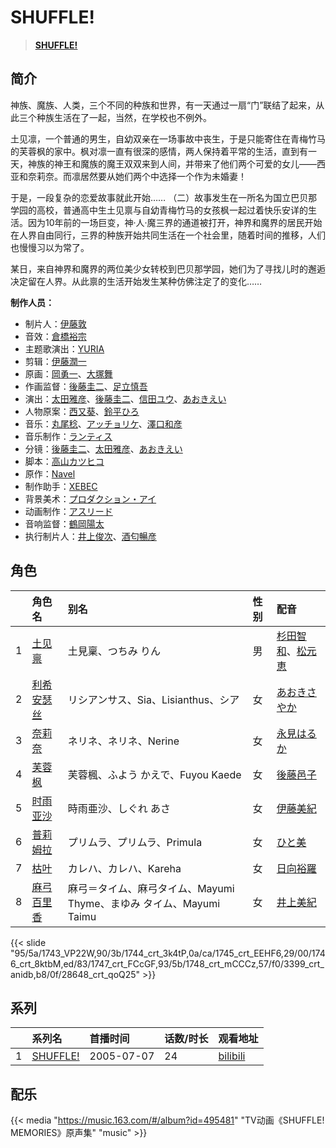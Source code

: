# SHUFFLE!


> <u>**[SHUFFLE!](https://bgm.tv/subject/2937)**</u>

## 简介

神族、魔族、人类，三个不同的种族和世界，有一天通过一扇“门”联结了起来，从此三个种族生活在了一起，当然，在学校也不例外。

土见凛，一个普通的男生，自幼双亲在一场事故中丧生，于是只能寄住在青梅竹马的芙蓉枫的家中。枫对凛一直有很深的感情，两人保持着平常的生活，直到有一天，神族的神王和魔族的魔王双双来到人间，并带来了他们两个可爱的女儿——西亚和奈莉奈。而凛居然要从她们两个中选择一个作为未婚妻！

于是，一段复杂的恋爱故事就此开始……
（二）故事发生在一所名为国立巴贝那学园的高校，普通高中生土见禀与自幼青梅竹马的女孩枫一起过着快乐安详的生活。因为10年前的一场巨变，神·人·魔三界的通道被打开，神界和魔界的居民开始在人界自由同行，三界的种族开始共同生活在一个社会里，随着时间的推移，人们也慢慢习以为常了。 

某日，来自神界和魔界的两位美少女转校到巴贝那学园，她们为了寻找儿时的邂逅决定留在人界。从此禀的生活开始发生某种仿佛注定了的变化……


**制作人员：**
- 制片人：[伊藤敦](https://bgm.tv/person/666)
- 音效：[倉橋裕宗](https://bgm.tv/person/21457)
- 主题歌演出：[YURIA](https://bgm.tv/person/13193)
- 剪辑：[伊藤潤一](https://bgm.tv/person/7328)
- 原画：[岡勇一](https://bgm.tv/person/3405)、[大塚舞](https://bgm.tv/person/2901)
- 作画监督：[後藤圭二](https://bgm.tv/person/305)、[足立慎吾](https://bgm.tv/person/3183)
- 演出：[太田雅彦](https://bgm.tv/person/1294)、[後藤圭二](https://bgm.tv/person/305)、[信田ユウ](https://bgm.tv/person/15835)、[あおきえい](https://bgm.tv/person/1828)
- 人物原案：[西又葵](https://bgm.tv/person/2565)、[鈴平ひろ](https://bgm.tv/person/2940)
- 音乐：[丸尾稔](https://bgm.tv/person/3238)、[アッチョリケ](https://bgm.tv/person/2744)、[澤口和彦](https://bgm.tv/person/2815)
- 音乐制作：[ランティス](https://bgm.tv/person/57)
- 分镜：[後藤圭二](https://bgm.tv/person/305)、[太田雅彦](https://bgm.tv/person/1294)、[あおきえい](https://bgm.tv/person/1828)
- 脚本：[高山カツヒコ](https://bgm.tv/person/907)
- 原作：[Navel](https://bgm.tv/person/2743)
- 制作助手：[XEBEC](https://bgm.tv/person/551)
- 背景美术：[プロダクション・アイ](https://bgm.tv/person/25050)
- 动画制作：[アスリード](https://bgm.tv/person/7083)
- 音响监督：[鶴岡陽太](https://bgm.tv/person/29)
- 执行制片人：[井上俊次](https://bgm.tv/person/963)、[酒匂暢彦](https://bgm.tv/person/3597)

## 角色

|     |   角色名   |   别名  | 性别 |  配音  |
|:--- |:------  |:----      |:---  |:--   |
| 1 | [土见禀](https://bgm.tv/character/1743) | 土見稟、つちみ りん | 男 | [杉田智和](https://bgm.tv/person/4513)、[松元恵](https://bgm.tv/person/4515) |
| 2 | [利希安瑟丝](https://bgm.tv/character/1744) | リシアンサス、Sia、Lisianthus、シア | 女 | [あおきさやか](https://bgm.tv/person/4869) |
| 3 | [奈莉奈](https://bgm.tv/character/1745) | ネリネ、ネリネ、Nerine | 女 | [永見はるか](https://bgm.tv/person/4674) |
| 4 | [芙蓉枫](https://bgm.tv/character/1746) | 芙蓉楓、ふよう かえで、Fuyou Kaede | 女 | [後藤邑子](https://bgm.tv/person/4514) |
| 5 | [时雨亚沙](https://bgm.tv/character/1747) | 時雨亜沙、しぐれ あさ | 女 | [伊藤美紀](https://bgm.tv/person/4332) |
| 6 | [普莉姆拉](https://bgm.tv/character/1748) | プリムラ、プリムラ、Primula | 女 | [ひと美](https://bgm.tv/person/4675) |
| 7 | [枯叶](https://bgm.tv/character/3399) | カレハ、カレハ、Kareha | 女 | [日向裕羅](https://bgm.tv/person/4673) |
| 8 | [麻弓百里香](https://bgm.tv/character/28648) | 麻弓＝タイム、麻弓タイム、Mayumi Thyme、まゆみ タイム、Mayumi Taimu | 女 | [井上美紀](https://bgm.tv/person/5313) |

{{< slide "95/5a/1743_VP22W,90/3b/1744_crt_3k4tP,0a/ca/1745_crt_EEHF6,29/00/1746_crt_8ktbM,ed/83/1747_crt_FCcGF,93/5b/1748_crt_mCCCz,57/f0/3399_crt_anidb,b8/0f/28648_crt_qoQ25" >}}

## 系列

|     |   系列名   |   首播时间  | 话数/时长  | 观看地址 |
|:---  |:------    |:----      |:---       |:---  |
| 1 |[SHUFFLE!](https://bgm.tv/subject/2937)| 2005-07-07 | 24 | [bilibili](https://www.bilibili.com/bangumi/play/ss3319)  |


## 配乐

{{< media "https://music.163.com/#/album?id=495481"
"TV动画《SHUFFLE! MEMORIES》原声集"
"music" >}}
